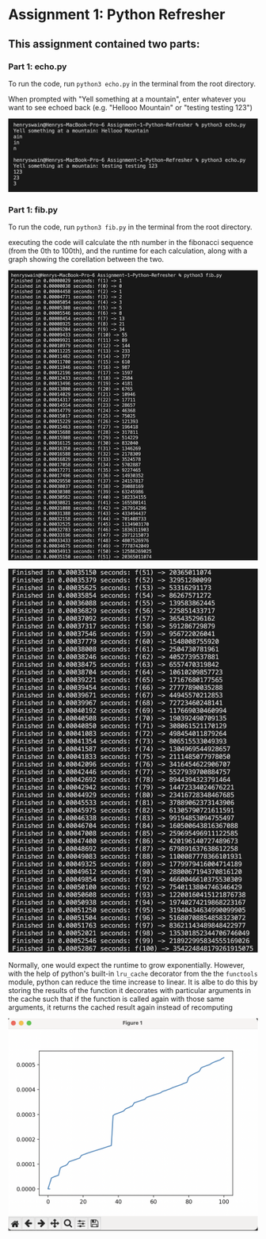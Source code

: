 # Assignment 1: Python Refresher
## This assignment contained two parts:
### Part 1: echo.py
To run the code, run `python3 echo.py` in the terminal from the root directory.

When prompted with "Yell something at a mountain", enter whatever you want to see echoed back (e.g. "Hellooo Mountain" or "testing testing 123")

!["echo output"](./images/echo/echo_output.png)


### Part 1: fib.py
To run the code, run `python3 fib.py` in the terminal from the root directory.

executing the code will calculate the nth number in the fibonacci sequence (from the 0th to 100th), and the runtime for each calculation, along with a graph showing the corellation between the two.

!["fib.py output (first 50 fibonacci elements and their runtime)"](./images/fib/fib_output_first_50.png)

!["fib.py output (last 50 fibonacci elements and their runtime)"](./images/fib/fib_output_last_50.png)


Normally, one would expect the runtime to grow exponentially. However, with the help of python's built-in `lru_cache` decorator from the the `functools` module, python can reduce the time increase to linear. It is albe to do this by storing the results of the function it decorates with particular arguments in the cache such that if the function is called again with those same arguments, it returns the cached result again instead of recomputing

!["fib.py output graph of the correletion between n and runtime"](./images/fib//fib_output_graph.png)
